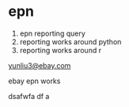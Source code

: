 epn
===
1) epn reporting query
2) reporting works around python
3) reporting works around r

yunliu3@ebay.com

ebay epn works

dsafwfa
df
a
